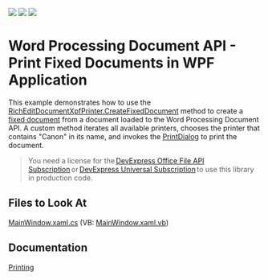 <!-- default badges list -->
![](https://img.shields.io/endpoint?url=https://codecentral.devexpress.com/api/v1/VersionRange/128608357/21.1.5%2B)
[![](https://img.shields.io/badge/Open_in_DevExpress_Support_Center-FF7200?style=flat-square&logo=DevExpress&logoColor=white)](https://supportcenter.devexpress.com/ticket/details/E3862)
[![](https://img.shields.io/badge/📖_How_to_use_DevExpress_Examples-e9f6fc?style=flat-square)](https://docs.devexpress.com/GeneralInformation/403183)
<!-- default badges end -->

# Word Processing Document API - Print Fixed Documents in WPF Application

This example demonstrates how to use the [RichEditDocumentXpfPrinter.CreateFixedDocument](https://docs.devexpress.com/WPF/DevExpress.Xpf.RichEdit.RichEditDocumentXpfPrinter.CreateFixedDocument(DevExpress.XtraRichEdit.IRichEditDocumentServer)) method to create a [fixed document](https://docs.microsoft.com/en-us/dotnet/api/system.windows.documents.fixeddocument) from a document loaded to the Word Processing Document API. A custom method iterates all available printers, chooses the printer that contains "Canon" in its name, and invokes the [PrintDialog](https://docs.microsoft.com/en-us/dotnet/api/system.windows.controls.printdialog) to print the document.

> You need a license for the [DevExpress Office File API Subscription](https://www.devexpress.com/products/net/office-file-api/) or [DevExpress Universal Subscription](https://www.devexpress.com/subscriptions/universal.xml) to use this library in production code. 

<!-- default file list -->
## Files to Look At

[MainWindow.xaml.cs](./CS/RichEditDocumentServer_Print/MainWindow.xaml.cs) (VB: [MainWindow.xaml.vb](./VB/RichEditDocumentServer_Print/MainWindow.xaml.vb))
<!-- default file list end -->

## Documentation

[Printing](https://docs.devexpress.com/OfficeFileAPI/17580/word-processing-document-api/printing#richeditdocumentxpfprinter-wpf)
